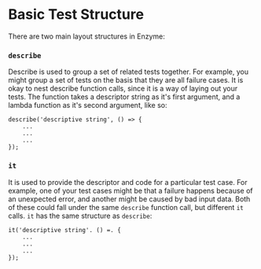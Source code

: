 # Basic Test Structure

There are two main layout structures in Enzyme:

### `describe`

Describe is used to group a set of related tests together. For example, you might group a set of tests on the basis that they are all failure cases. It is okay to nest describe function calls, since it is a way of laying out your tests. The function takes a descriptor string as it's first argument, and a lambda function as it's second argument, like so:

```text
describe('descriptive string', () => {
    ...
    ...
    ...
});
```

### `it`

It is used to provide the descriptor and code for a particular test case. For example, one of your test cases might be that a failure happens because of an unexpected error, and another might be caused by bad input data. Both of these could fall under the same `describe` function call, but different `it` calls. `it` has the same structure as `describe`:

```text
it('descriptive string'. () =. {
    ...
    ...
    ...
});
```

